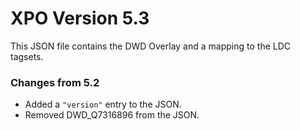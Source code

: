 # XPO Version 5.3

This JSON file contains the DWD Overlay and a mapping to the LDC tagsets.

### Changes from 5.2

* Added a `"version"` entry to the JSON.
* Removed DWD_Q7316896 from the JSON.